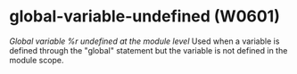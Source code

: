 # global-variable-undefined (W0601)
*Global variable %r undefined at the module level* Used when a variable
is defined through the \"global\" statement but the variable is not
defined in the module scope.

